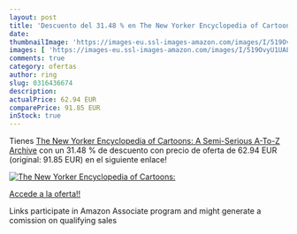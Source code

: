 ```yaml
---
layout: post
title: 'Descuento del 31.48 % en The New Yorker Encyclopedia of Cartoons:'
date: 
thumbnailImage: 'https://images-eu.ssl-images-amazon.com/images/I/519OvyU1UAL._SL200_.jpg'
images: [ 'https://images-eu.ssl-images-amazon.com/images/I/519OvyU1UAL._SL200_.jpg' ]
comments: true
category: ofertas
author: ring
slug: 0316436674
description:
actualPrice: 62.94 EUR
comparePrice: 91.85 EUR
inStock: true
---
```


Tienes [The New Yorker Encyclopedia of Cartoons: A Semi-Serious A-To-Z Archive](https://www.amazon.es/dp/0316436674/?tag=tolees-21) con un 31.48 % de descuento con precio de oferta de 62.94 EUR (original: 91.85 EUR) en el siguiente enlace!

[![The New Yorker Encyclopedia of Cartoons:](https://images-eu.ssl-images-amazon.com/images/I/519OvyU1UAL._SL200_.jpg)](https://www.amazon.es/dp/0316436674/?tag=tolees-21)

[Accede a la oferta!!](https://www.amazon.es/dp/0316436674/?tag=tolees-21)

Links participate in Amazon Associate program and might generate a comission on qualifying sales


